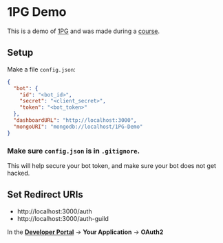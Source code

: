 # 1PG Demo
This is a demo of [1PG](https://github.com/theADAMJR/1PG) and was made during a [course](https://www.youtube.com/watch?v=PuJjkD8zKVI).

## Setup

Make a file `config.json`:
```json
{
  "bot": {
    "id": "<bot_id>",
    "secret": "<client_secret>",
    "token": "<bot_token>"
  },
  "dashboardURL": "http://localhost:3000",
  "mongoURI": "mongodb://localhost/1PG-Demo"
}
```

### Make sure `config.json` is in `.gitignore`.
This will help secure your bot token, and make sure your bot does not get hacked.

## Set Redirect URIs
+ http://localhost:3000/auth
+ http://localhost:3000/auth-guild

In the **[Developer Portal](https://discord.com/developers)** -> **Your Application** -> **OAuth2** 
